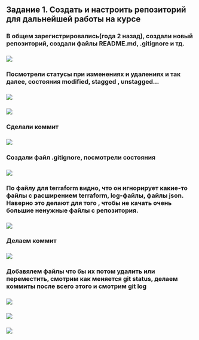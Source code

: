 ## Задание 1. Создать и настроить репозиторий для дальнейшей работы на курсе
### В общем зарегистрировались(года 2 назад), создали новый репозиторий, создали файлы README.md, .gitignore и тд.
### ![](https://github.com/Berezhok/hw_deVops_netology/blob/main/img/git_status.png)
### Посмотрели статусы при изменениях и удалениях и так далее, состояния modified, stagged , unstagged...
### ![](https://github.com/Berezhok/hw_deVops_netology/blob/main/img/git_add.png)
### ![](https://github.com/Berezhok/hw_deVops_netology/blob/main/img/git_diff.png)
### Сделали коммит
### ![](https://github.com/Berezhok/hw_deVops_netology/blob/main/img/git_commit.png)
### Создали файл .gitignore, посмотрели состояния
### ![](https://github.com/Berezhok/hw_deVops_netology/blob/main/img/gitignore.png)
### По файлу для terraform видно, что он игнорирует какие-то файлы с расширением terraform, log-файлы, файлы json. Наверно это делают для того , чтобы не качать очень большие ненужные файлы с репозитория.
### ![](https://github.com/Berezhok/hw_deVops_netology/blob/main/img/terraform_ignore.png)
### Делаем коммит
### ![](https://github.com/Berezhok/hw_deVops_netology/blob/main/img/2d_commit.png)
### Добавялем файлы что бы их потом удалить или переместить, смотрим как меняется git status, делаем коммиты после всего этого и смотрим git log
### ![](https://github.com/Berezhok/hw_deVops_netology/blob/main/img/3d_commit.png)
### ![](https://github.com/Berezhok/hw_deVops_netology/blob/main/img/remove_git.png)
### ![](https://github.com/Berezhok/hw_deVops_netology/blob/main/img/git_log.png)